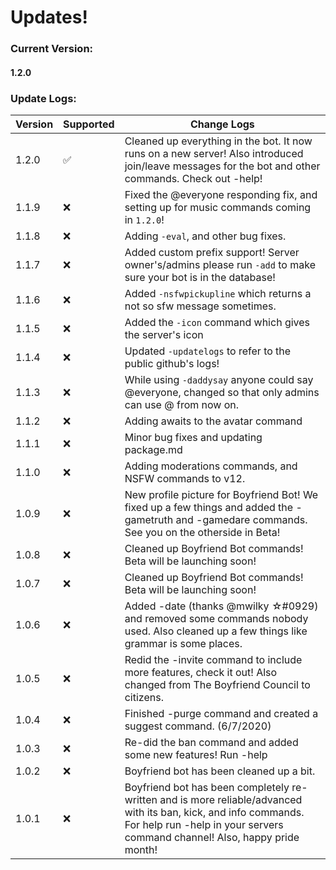 # Updates!
### Current Version:
#### 1.2.0
### Update Logs:
| Version | Supported          | Change Logs                                      |
| ------- | ------------------ | --------------                                   |
|1.2.0   |:white_check_mark:  | Cleaned up everything in the bot. It now runs on a new server! Also introduced join/leave messages for the bot and other commands. Check out -help! |
|1.1.9    |:x:                 | Fixed the @everyone responding fix, and setting up for music commands coming in `1.2.0`!|
|1.1.8    |:x:                 | Adding `-eval`, and other bug fixes.             |
|1.1.7    |:x:                 | Added custom prefix support! Server owner's/admins please run `-add` to make sure your bot is in the database!|
|1.1.6    |:x:                 | Added `-nsfwpickupline` which returns a not so sfw message sometimes.|
|1.1.5    |:x:                 | Added the `-icon` command which gives the server's icon|
|1.1.4    |:x:                 | Updated `-updatelogs` to refer to the public github's logs!|
|1.1.3    |:x:                 | While using `-daddysay` anyone could say @everyone, changed so that only admins can use @ from now on.|
|1.1.2    |:x:                 | Adding awaits to the avatar command                               | 
|1.1.1    |:x:                 | Minor bug fixes and updating package.md                            |
|1.1.0    |:x:                 | Adding moderations commands, and NSFW commands to v12.
|1.0.9    |:x:                 | New profile picture for Boyfriend Bot! We fixed up a few things and added the -gametruth and -gamedare commands. See you on the otherside in Beta!|
|1.0.8    |:x:                 | Cleaned up Boyfriend Bot commands! Beta will be launching soon!    |
|1.0.7    |:x:                 | Cleaned up Boyfriend Bot commands! Beta will be launching soon!    |
|1.0.6    |:x:                 | Added -date (thanks @mwilky ☆#0929) and removed some commands nobody used. Also cleaned up a few things like grammar is some places.|
|1.0.5    |:x:                 | Redid the -invite command to include more features, check it out! Also changed from The Boyfriend Council to citizens.|
|1.0.4    |:x:                 | Finished -purge command and created a suggest command. (6/7/2020)   |
|1.0.3    |:x:                 | Re-did the ban command and added some new features! Run -help       |
|1.0.2    |:x:                 | Boyfriend bot has been cleaned up a bit.                            |
|1.0.1    |:x:                 | Boyfriend bot has been completely re-written and is more reliable/advanced with its ban, kick, and info commands. For help run -help in your servers command channel! Also, happy pride month!                                          |
